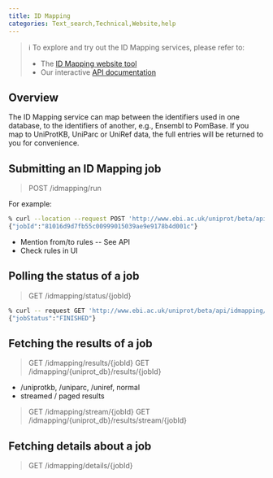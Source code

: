 ```yaml
---
title: ID Mapping
categories: Text_search,Technical,Website,help
---
```


> :information_source: To explore and try out the ID Mapping services, please refer to:
> * The [ID Mapping website tool](http://beta.uniprot.org/id-mapping)
> * Our interactive [API documentation](http://www.ebi.ac.uk/uniprot/beta/api/docs/?urls.primaryName=idmapping)

## Overview

The ID Mapping service can map between the identifiers used in one database, to the identifiers of another, e.g., 
Ensembl to PomBase. If you map to UniProtKB, UniParc or UniRef data, the full entries will be returned to you
for convenience.

## Submitting an ID Mapping job

> POST /idmapping/run

For example: 

```bash
% curl --location --request POST 'http://www.ebi.ac.uk/uniprot/beta/api/idmapping/run' --form 'ids="P12345"' --form 'from="UniProtKB_AC-ID"' --form 'to="UniRef90"'
{"jobId":"81016d9d7fb55c00999015039ae9e9178b4d001c"}
```

* Mention from/to rules -- See API
* Check rules in UI

## Polling the status of a job

> GET /idmapping/status/{jobId}

```bash
% curl -- request GET 'http://www.ebi.ac.uk/uniprot/beta/api/idmapping/status/81016d9d7fb55c00999015039ae9e9178b4d001c'
{"jobStatus":"FINISHED"}
```

## Fetching the results of a job
      
> GET /idmapping/results/{jobId}
> GET /idmapping/{uniprot_db}/results/{jobId}

* /uniprotkb, /uniparc, /uniref, normal
* streamed / paged results

> GET /idmapping/stream/{jobId}
> GET /idmapping/{uniprot_db}/results/stream/{jobId}

## Fetching details about a job

> GET /idmapping/details/{jobId}